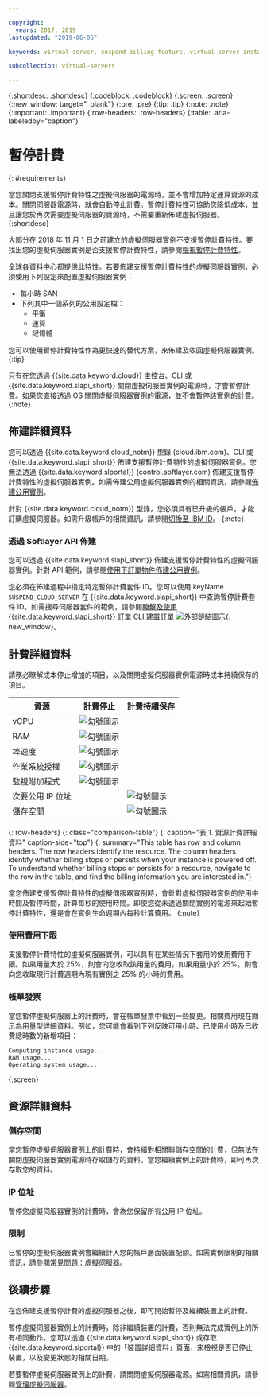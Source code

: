 ```yaml
---

copyright:
  years: 2017, 2019
lastupdated: "2019-06-06"

keywords: virtual server, suspend billing feature, virtual server instances, suspend billing

subcollection: virtual-servers

---
```


{:shortdesc: .shortdesc}
{:codeblock: .codeblock}
{:screen: .screen}
{:new_window: target="_blank"}
{:pre: .pre}
{:tip: .tip}
{:note: .note}
{:important: .important}
{:row-headers: .row-headers}
{:table: .aria-labeledby="caption"}

# 暫停計費
{: #requirements}

當您關閉支援暫停計費特性之虛擬伺服器的電源時，並不會增加特定運算資源的成本。關閉伺服器電源時，就會自動停止計費。暫停計費特性可協助您降低成本，並且讓您於再次需要虛擬伺服器的資源時，不需要重新佈建虛擬伺服器。
{:shortdesc}

大部分在 2018 年 11 月 1 日之前建立的虛擬伺服器實例不支援暫停計費特性。要找出您的虛擬伺服器實例是否支援暫停計費特性，請參閱[檢視暫停計費特性](/docs/vsi?topic=virtual-servers-viewing-suspend-billing-feature)。

全球各資料中心都提供此特性。若要佈建支援暫停計費特性的虛擬伺服器實例，必須使用下列設定來配置虛擬伺服器實例：

* 每小時 SAN
* 下列其中一個系列的公用設定檔：
  * 平衡
  * 運算
  * 記憶體

您可以使用暫停計費特性作為更快速的替代方案，來佈建及收回虛擬伺服器實例。
{:tip}

只有在您透過 {{site.data.keyword.cloud}} 主控台、CLI 或 {{site.data.keyword.slapi_short}} 關閉虛擬伺服器實例的電源時，才會暫停計費。如果您直接透過 OS 關閉虛擬伺服器實例的電源，並不會暫停該實例的計費。
{:note}

## 佈建詳細資料

您可以透過 {{site.data.keyword.cloud_notm}} 型錄 (cloud.ibm.com)、CLI 或 {{site.data.keyword.slapi_short}} 佈建支援暫停計費特性的虛擬伺服器實例。您無法透過 {{site.data.keyword.slportal}} (control.softlayer.com) 佈建支援暫停計費特性的虛擬伺服器實例。如需佈建公用虛擬伺服器實例的相關資訊，請參閱[佈建公用實例](/docs/vsi?topic=virtual-servers-ordering-vs-public#ordering-vs-public)。

針對 {{site.data.keyword.cloud_notm}} 型錄，您必須具有已升級的帳戶，才能訂購虛擬伺服器。如需升級帳戶的相關資訊，請參閱[切換至 IBM ID](/docs/account?topic=account-unifyingaccounts#unifyingaccounts)。
{:note}

### 透過 Softlayer API 佈建
您可以透過 {{site.data.keyword.slapi_short}} 佈建支援暫停計費特性的虛擬伺服器實例。針對 API 範例，請參閱[使用下訂單物件佈建公用實例](/docs/vsi?topic=virtual-servers-api-rest-public#provisioning-a-public-instance-using-place-order-object)。

您必須在佈建過程中指定特定暫停計費套件 ID。您可以使用 keyName `SUSPEND_CLOUD_SERVER` 在 {{site.data.keyword.slapi_short}} 中查詢暫停計費套件 ID。如需搜尋伺服器套件的範例，請參閱[瞭解及使用 {{site.data.keyword.slapi_short}} 訂單 CLI 建置訂單 ![外部鏈結圖示](../icons/launch-glyph.svg "外部鏈結圖示")](https://softlayer.github.io/article/understanding-ordering/){: new_window}。

## 計費詳細資料

請務必瞭解成本停止增加的項目，以及關閉虛擬伺服器實例電源時成本持續保存的項目。

| 資源                          | 計費停止          | 計費持續保存     |
| ----------------------------- | ----------------- | ---------------- |
|vCPU| ![勾號圖示](../../icons/checkmark-icon.svg) |                  |
|RAM| ![勾號圖示](../../icons/checkmark-icon.svg) |                  |
|埠速度| ![勾號圖示](../../icons/checkmark-icon.svg) |                  |
| 作業系統授權                  | ![勾號圖示](../../icons/checkmark-icon.svg) |                  |
| 監視附加程式                  | ![勾號圖示](../../icons/checkmark-icon.svg) |                  |
| 次要公用 IP 位址              |                   | ![勾號圖示](../../icons/checkmark-icon.svg) |
|儲存空間|                   | ![勾號圖示](../../icons/checkmark-icon.svg) |
{: row-headers}
{: class="comparison-table"}
{: caption="表 1. 資源計費詳細資料" caption-side="top"}
{: summary="This table has row and column headers. The row headers identify the resource. The column headers identify whether billing stops or persists when your instance is powered off. To understand whether billing stops or persists for a resource, navigate to the row in the table, and find the billing information you are interested in."}  

當您佈建支援暫停計費特性的虛擬伺服器實例時，會針對虛擬伺服器實例的使用中時間及暫停時間，計算每秒的使用時間。即使您從未透過關閉實例的電源來起始暫停計費特性，還是會在實例生命週期內每秒計算費用。
{:note}

### 使用費用下限
支援暫停計費特性的虛擬伺服器實例，可以具有在某些情況下套用的使用費用下限。如果用量大於 25%，則會向您收取該用量的費用。如果用量小於 25%，則會向您收取現行計費週期內現有實例之 25% 的小時的費用。

### 帳單發票
當您暫停虛擬伺服器上的計費時，會在帳單發票中看到一些變更。相關費用現在顯示為用量型詳細資料。例如，您可能會看到下列反映可用小時、已使用小時及已收費總時數的新增項目：

```
Computing instance usage...
RAM usage...
Operating system usage...
```
{:screen}

## 資源詳細資料

### 儲存空間

當您暫停虛擬伺服器實例上的計費時，會持續對相關聯儲存空間的計費，但無法在關閉虛擬伺服器實例電源時存取儲存的資料。當您繼續實例上的計費時，即可再次存取您的資料。

### IP 位址

暫停您虛擬伺服器實例的計費時，會為您保留所有公用 IP 位址。

### 限制

已暫停的虛擬伺服器實例會繼續計入您的帳戶層面裝置配額。如需實例限制的相關資訊，請參閱[常見問題：虛擬伺服器](/docs/vsi?topic=virtual-servers-faqs-virtual-servers#concurrent)。

## 後續步驟
在您佈建支援暫停計費的虛擬伺服器之後，即可開始暫停及繼續裝置上的計費。


暫停虛擬伺服器實例上的計費時，除非繼續裝置的計費，否則無法完成實例上的所有相同動作。您可以透過 {{site.data.keyword.slapi_short}} 或存取 {{site.data.keyword.slportal}} 中的「裝置詳細資料」頁面，來檢視是否已停止裝置，以及變更狀態的相關日期。

若要暫停虛擬伺服器實例上的計費，請關閉虛擬伺服器電源。如需相關資訊，請參閱[管理虛擬伺服器](/docs/vsi?topic=virtual-servers-managing-virtual-servers)。
